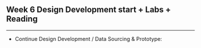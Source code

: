 ## Week 6 Design Development start + Labs + Reading
---
* Continue Design Development / Data Sourcing & Prototype: 